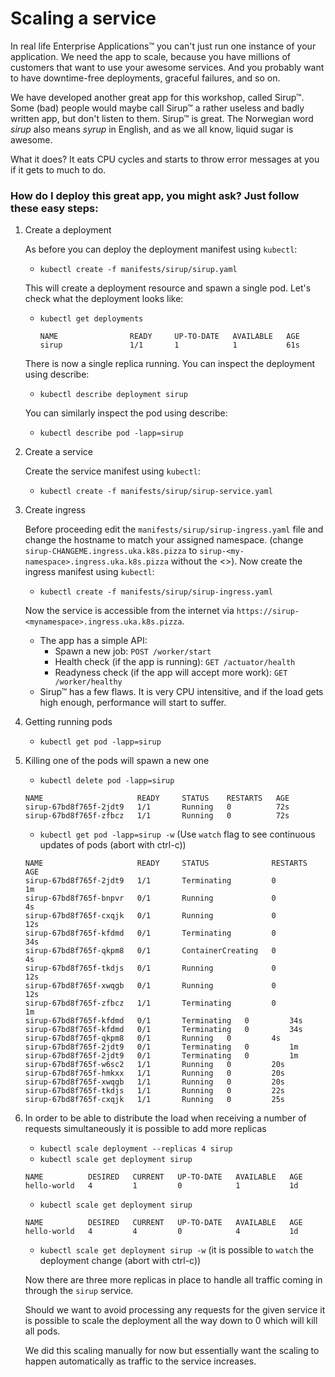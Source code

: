# Scaling a service

In real life Enterprise Applications™ you can't just run one instance of your application. We need the app to scale, because you have millions of customers that want to use your awesome services. And you probably want to have downtime-free deployments, graceful failures, and so on.

We have developed another great app for this workshop, called Sirup™. Some (bad) people would maybe call Sirup™ a rather useless and badly written app, but don't listen to them. Sirup™ is great. The Norwegian word *sirup* also means *syrup* in English, and as we all know, liquid sugar is awesome.

What it does? It eats CPU cycles and starts to throw error messages at you if it gets to much to do.

### How do I deploy this great app, you might ask? Just follow these easy steps:

1. Create a deployment
    
    As before you can deploy the deployment manifest using `kubectl`:
    - `kubectl create -f manifests/sirup/sirup.yaml`

    This will create a deployment resource and spawn a single pod. Let's check what the deployment looks like:

    - `kubectl get deployments`
      ```
      NAME                READY     UP-TO-DATE   AVAILABLE   AGE
      sirup               1/1       1            1           61s
      ```
    There is now a single replica running. You can inspect the deployment using describe:
    - `kubectl describe deployment sirup`
    
    You can similarly inspect the pod using describe:
    - `kubectl describe pod -lapp=sirup`

1. Create a service
    
    Create the service manifest using `kubectl`:
    - `kubectl create -f manifests/sirup/sirup-service.yaml`

1. Create ingress
    
    Before proceeding edit the `manifests/sirup/sirup-ingress.yaml` file and change the hostname to match your assigned namespace.  (change `sirup-CHANGEME.ingress.uka.k8s.pizza` to `sirup-<my-namespace>.ingress.uka.k8s.pizza` without the <>).
    Now create the ingress manifest using `kubectl`:
    - `kubectl create -f manifests/sirup/sirup-ingress.yaml`
    
    Now the service is accessible from the internet via `https://sirup-<mynamespace>.ingress.uka.k8s.pizza`.

    - The app has a simple API:
      - Spawn a new job: `POST /worker/start`
      - Health check (if the app is running): `GET /actuator/health`
      - Readyness check (if the app will accept more work): `GET /worker/healthy`
    - Sirup™ has a few flaws. It is very CPU intensitive, and if the load gets high enough, performance will start to suffer.

1. Getting running pods
    - `kubectl get pod -lapp=sirup`

1. Killing one of the pods will spawn a new one
    - `kubectl delete pod -lapp=sirup`
    ```
    NAME                     READY     STATUS    RESTARTS   AGE
    sirup-67bd8f765f-2jdt9   1/1       Running   0          72s
    sirup-67bd8f765f-zfbcz   1/1       Running   0          72s
    ```
    - `kubectl get pod -lapp=sirup -w` (Use `watch` flag to see continuous updates of pods (abort with ctrl-c))
    ```
    NAME                     READY     STATUS              RESTARTS   AGE
    sirup-67bd8f765f-2jdt9   1/1       Terminating         0          1m
    sirup-67bd8f765f-bnpvr   0/1       Running             0          4s
    sirup-67bd8f765f-cxqjk   0/1       Running             0          12s
    sirup-67bd8f765f-kfdmd   0/1       Terminating         0          34s
    sirup-67bd8f765f-qkpm8   0/1       ContainerCreating   0          4s
    sirup-67bd8f765f-tkdjs   0/1       Running             0          12s
    sirup-67bd8f765f-xwqgb   0/1       Running             0          12s
    sirup-67bd8f765f-zfbcz   1/1       Terminating         0          1m
    sirup-67bd8f765f-kfdmd   0/1       Terminating   0         34s
    sirup-67bd8f765f-kfdmd   0/1       Terminating   0         34s
    sirup-67bd8f765f-qkpm8   0/1       Running   0         4s
    sirup-67bd8f765f-2jdt9   0/1       Terminating   0         1m
    sirup-67bd8f765f-2jdt9   0/1       Terminating   0         1m
    sirup-67bd8f765f-w6sc2   1/1       Running   0         20s
    sirup-67bd8f765f-hmkxx   1/1       Running   0         20s
    sirup-67bd8f765f-xwqgb   1/1       Running   0         20s
    sirup-67bd8f765f-tkdjs   1/1       Running   0         22s
    sirup-67bd8f765f-cxqjk   1/1       Running   0         25s
    ```

1. In order to be able to distribute the load when receiving a number of requests simultaneously it is possible to add more replicas
    - `kubectl scale deployment --replicas 4 sirup`
    - `kubectl scale get deployment sirup`
    ```
    NAME          DESIRED   CURRENT   UP-TO-DATE   AVAILABLE   AGE
    hello-world   4         1         0            1           1d
    ```
    - `kubectl scale get deployment sirup`
    ```
    NAME          DESIRED   CURRENT   UP-TO-DATE   AVAILABLE   AGE
    hello-world   4         4         0            4           1d
    ```
    - `kubectl scale get deployment sirup -w` (it is possible to `watch` the deployment change (abort with ctrl-c))

    Now there are three more replicas in place to handle all traffic coming in through the `sirup` service.

    Should we want to avoid processing any requests for the given service it is possible to scale the deployment all the way down to 0 which will kill all pods. 

    We did this scaling manually for now but essentially want the scaling to happen automatically as traffic to the service increases.
